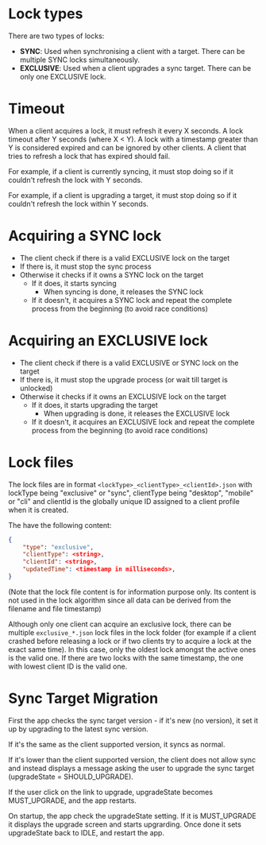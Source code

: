 # Lock types

There are two types of locks:

- **SYNC**: Used when synchronising a client with a target. There can be multiple SYNC locks simultaneously.
- **EXCLUSIVE**: Used when a client upgrades a sync target. There can be only one EXCLUSIVE lock.

# Timeout

When a client acquires a lock, it must refresh it every X seconds. A lock timeout after Y seconds (where X < Y). A lock with a timestamp greater than Y is considered expired and can be ignored by other clients. A client that tries to refresh a lock that has expired should fail.

For example, if a client is currently syncing, it must stop doing so if it couldn't refresh the lock with Y seconds.

For example, if a client is upgrading a target, it must stop doing so if it couldn't refresh the lock within Y seconds.

# Acquiring a SYNC lock

- The client check if there is a valid EXCLUSIVE lock on the target
- If there is, it must stop the sync process
- Otherwise it checks if it owns a SYNC lock on the target
    - If it does, it starts syncing
        - When syncing is done, it releases the SYNC lock
    - If it doesn't, it acquires a SYNC lock and repeat the complete process from the beginning (to avoid race conditions)

# Acquiring an EXCLUSIVE lock

- The client check if there is a valid EXCLUSIVE or SYNC lock on the target
- If there is, it must stop the upgrade process (or wait till target is unlocked)
- Otherwise it checks if it owns an EXCLUSIVE lock on the target
    - If it does, it starts upgrading the target
        - When upgrading is done, it releases the EXCLUSIVE lock
    - If it doesn't, it acquires an EXCLUSIVE lock and repeat the complete process from the beginning (to avoid race conditions)

# Lock files

The lock files are in format `<lockType>_<clientType>_<clientId>.json` with lockType being "exclusive" or "sync", clientType being "desktop", "mobile" or "cli" and clientId is the globally unique ID assigned to a client profile when it is created.

The have the following content:

```json
{
    "type": "exclusive",
    "clientType": <string>,
    "clientId": <string>,
    "updatedTime": <timestamp in milliseconds>,
}
```

(Note that the lock file content is for information purpose only. Its content is not used in the lock algorithm since all data can be derived from the filename and file timestamp)

Although only one client can acquire an exclusive lock, there can be multiple `exclusive_*.json` lock files in the lock folder (for example if a client crashed before releasing a lock or if two clients try to acquire a lock at the exact same time). In this case, only the oldest lock amongst the active ones is the valid one. If there are two locks with the same timestamp, the one with lowest client ID is the valid one.

# Sync Target Migration

First the app checks the sync target version - if it's new (no version), it set it up by upgrading to the latest sync version.

If it's the same as the client supported version, it syncs as normal.

If it's lower than the client supported version, the client does not allow sync and instead displays a message asking the user to upgrade the sync target (upgradeState = SHOULD_UPGRADE).

If the user click on the link to upgrade, upgradeState becomes MUST_UPGRADE, and the app restarts.

On startup, the app check the upgradeState setting. If it is MUST_UPGRADE it displays the upgrade screen and starts upgrarding. Once done it sets upgradeState back to IDLE, and restart the app.